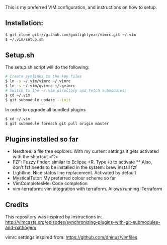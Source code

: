 This is my preferred VIM configuration, and instructions on how to setup.

## Installation:

```sh
$ git clone git://github.com/guxlightyear/vimrc.git ~/.vim
$ ~/.vim/setup.sh
```

## Setup.sh
The setup.sh script will do the following:
```sh
# Create symlinks to the key files
$ ln -s ~/.vim/vimrc ~/.vimrc
$ ln -s ~/.vim/gvimrc ~/.gvimrc
# Switch to the ~/.vim directory and fetch submodules:
$ cd ~/.vim
$ git submodule update --init
```
In order to upgrade all bundled plugins
```sh
$ cd ~/.vim
$ git submodule foreach git pull origin master
```

## Plugins installed so far
* Nerdtree: a file tree explorer. With my current settings it gets activated with the shortcut `<F2>`
* FZF: Fuzzy finder: similar to Eclipse <ctrl>+R. Type `F3` to activate
** Also, don't fzf needs to be installed in the system: brew install fzf
* Lightline: Nice status line replacement. Activated by default
* MysticalTutor: My preferred colour scheme so far
* VimCompletesMe: Code completion
* vim-terraform: vim integration with terraform. Allows running :Terraform

## Credits
This repository was inspired by instructions in:
http://vimcasts.org/episodes/synchronizing-plugins-with-git-submodules-and-pathogen/

vimrc settings inspired from:
https://github.com/dhinus/vimfiles
